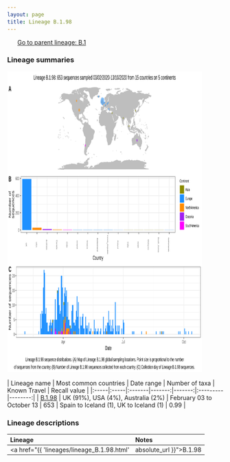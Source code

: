 ```yaml
---
layout: page
title: Lineage B.1.98
---
```




<p>
<ul class="actions small">
	 <a href="{{ 'lineages/lineage_B.1.html' | absolute_url }}" class="button special fit">Go to parent lineage: B.1</a>
</ul>
</p>
<h3> Lineage summaries</h3>

<img src="../assets/images/B.1.98.svg" alt="B.1.98 lineage summary figure" width="90%" height="700px" />


| Lineage name | Most common countries | Date range | Number of taxa | Known Travel | Recall value |
|:-----|:-----|:-------|-------:|-------:|:---------|--------:|
| <a href="{{ 'lineages/lineage_B.1.98.html' | absolute_url }}">B.1.98</a> | UK (91%), USA (4%), Australia (2%) | February 03 to October 13 | 653 | Spain to Iceland (1), UK to Iceland (1) | 0.99 |

<h3>Lineage descriptions</h3>

| Lineage | Notes |
|:-----|:-----|
| <a href="{{ 'lineages/lineage_B.1.98.html' | absolute_url }}">B.1.98</a> | UK lineage with some USA and Australian sequences in |

